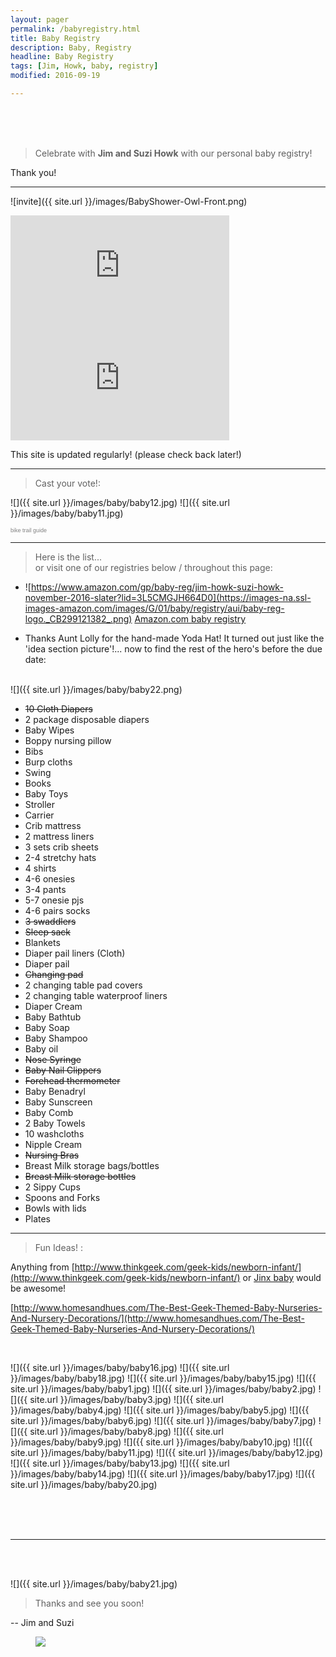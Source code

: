 ```yaml
---
layout: pager
permalink: /babyregistry.html
title: Baby Registry
description: Baby, Registry
headline: Baby Registry
tags: [Jim, Howk, baby, registry]
modified: 2016-09-19

---
```


<style>
  .cn-button {
    margin-top: -5em;
  }
</style>

<br>
<br>
<br>

> Celebrate with **Jim and Suzi Howk** with our personal baby registry!

Thank you!

---

![invite]({{ site.url }}/images/BabyShower-Owl-Front.png)

<iframe width="350" height="180" src="https://w2.countingdownto.com/1523399" frameborder="0"></iframe>
<iframe width="350" height="180" src="https://w2.countingdownto.com/1505786" frameborder="0"></iframe>

This site is updated regularly!
(please check back later!)

---

> Cast your vote!:

![]({{ site.url }}/images/baby/baby12.jpg) ![]({{ site.url }}/images/baby/baby11.jpg)
<script type="text/javascript" src="http://www.easypolls.net/ext/scripts/emPoll.js?p=57c650e1e4b06f1c7ffff8a2"></script><a class="OPP-powered-by" href="http://trailguide.net" style="text-decoration:none;"><div style="font: 9px arial; color: gray;">bike trail guide</div></a>

---

> Here is the list...  
or visit one of our registries below / throughout this page:

* ![https://www.amazon.com/gp/baby-reg/jim-howk-suzi-howk-november-2016-slater?lid=3L5CMGJH664D0](https://images-na.ssl-images-amazon.com/images/G/01/baby/registry/aui/baby-reg-logo._CB299121382_.png) [Amazon.com baby registry](https://www.amazon.com/gp/baby-reg/jim-howk-suzi-howk-november-2016-slater?lid=3L5CMGJH664D0)


* Thanks Aunt Lolly for the hand-made Yoda Hat! It turned out just like the 'idea section picture'!... now to find the rest of the hero's before the due date:
<br>
![]({{ site.url }}/images/baby/baby22.png)


* ~~10 Cloth Diapers~~
* 2 package disposable diapers
* Baby Wipes
* Boppy nursing pillow
* Bibs
* Burp cloths
* Swing
* Books
* Baby Toys
* Stroller
* Carrier
* Crib mattress
* 2 mattress liners
* 3 sets crib sheets
* 2-4 stretchy hats
* 4 shirts
* 4-6 onesies
* 3-4 pants
* 5-7 onesie pjs
* 4-6 pairs socks
* ~~3 swaddlers~~
* ~~Sleep sack~~
* Blankets
* Diaper pail liners (Cloth)
* Diaper pail
* ~~Changing pad~~
* 2 changing table pad covers
* 2 changing table waterproof liners
* Diaper Cream
* Baby Bathtub
* Baby Soap
* Baby Shampoo
* Baby oil
* ~~Nose Syringe~~
* ~~Baby Nail Clippers~~
* ~~Forehead thermometer~~
* Baby Benadryl
* Baby Sunscreen
* Baby Comb
* 2 Baby Towels
* 10 washcloths
* Nipple Cream
* ~~Nursing Bras~~
* Breast Milk storage bags/bottles
* ~~Breast Milk storage bottles~~
* 2 Sippy Cups
* Spoons and Forks
* Bowls with lids
* Plates


---

> Fun Ideas! :

Anything from [http://www.thinkgeek.com/geek-kids/newborn-infant/](http://www.thinkgeek.com/geek-kids/newborn-infant/) or [Jinx baby](https://www.jinx.com/shop/cat/clothing/g/baby/) would be awesome!

[http://www.homesandhues.com/The-Best-Geek-Themed-Baby-Nurseries-And-Nursery-Decorations/](http://www.homesandhues.com/The-Best-Geek-Themed-Baby-Nurseries-And-Nursery-Decorations/)

<br>

![]({{ site.url }}/images/baby/baby16.jpg)
![]({{ site.url }}/images/baby/baby18.jpg)
![]({{ site.url }}/images/baby/baby15.jpg)
![]({{ site.url }}/images/baby/baby1.jpg)
![]({{ site.url }}/images/baby/baby2.jpg)
![]({{ site.url }}/images/baby/baby3.jpg)
![]({{ site.url }}/images/baby/baby4.jpg)
![]({{ site.url }}/images/baby/baby5.jpg)
![]({{ site.url }}/images/baby/baby6.jpg)
![]({{ site.url }}/images/baby/baby7.jpg)
![]({{ site.url }}/images/baby/baby8.jpg)
![]({{ site.url }}/images/baby/baby9.jpg)
![]({{ site.url }}/images/baby/baby10.jpg)
![]({{ site.url }}/images/baby/baby11.jpg)
![]({{ site.url }}/images/baby/baby12.jpg)
![]({{ site.url }}/images/baby/baby13.jpg)
![]({{ site.url }}/images/baby/baby14.jpg)
![]({{ site.url }}/images/baby/baby17.jpg)
![]({{ site.url }}/images/baby/baby20.jpg)  

<br>
<br>
<br>


---

<br>
<br>

![]({{ site.url }}/images/baby/baby21.jpg)

> Thanks and see you soon!

-- Jim and Suzi

<figure>
	<img src="../images/tuxninja.png">
</figure>
